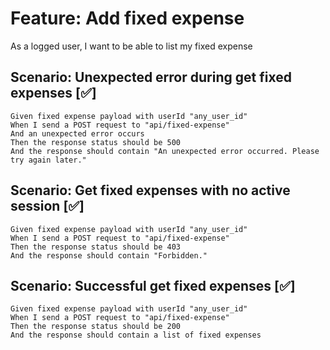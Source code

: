 # Feature: Add fixed expense

As a logged user,
I want to be able to list my fixed expense

## Scenario: Unexpected error during get fixed expenses [✅]

    Given fixed expense payload with userId "any_user_id"
    When I send a POST request to "api/fixed-expense"
    And an unexpected error occurs
    Then the response status should be 500
    And the response should contain "An unexpected error occurred. Please try again later."

## Scenario: Get fixed expenses with no active session [✅]

    Given fixed expense payload with userId "any_user_id"
    When I send a POST request to "api/fixed-expense"
    Then the response status should be 403
    And the response should contain "Forbidden."

## Scenario: Successful get fixed expenses  [✅]

    Given fixed expense payload with userId "any_user_id"
    When I send a POST request to "api/fixed-expense"
    Then the response status should be 200
    And the response should contain a list of fixed expenses
